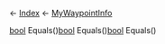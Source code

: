 ← [Index](Api-Index) ← [MyWaypointInfo](Sandbox.ModAPI.Ingame.MyWaypointInfo)

[bool](System.Boolean) Equals()[bool](System.Boolean) Equals()[bool](System.Boolean) Equals()